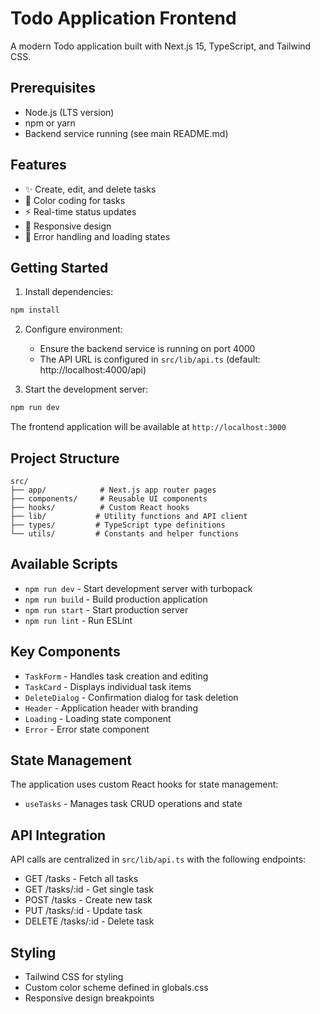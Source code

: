 # Todo Application Frontend

A modern Todo application built with Next.js 15, TypeScript, and Tailwind CSS.

## Prerequisites

- Node.js (LTS version)
- npm or yarn
- Backend service running (see main README.md)

## Features

- ✨ Create, edit, and delete tasks
- 🎨 Color coding for tasks
- ⚡ Real-time status updates
- 📱 Responsive design
- 🚨 Error handling and loading states

## Getting Started

1. Install dependencies:
```bash
npm install
```

2. Configure environment:
   - Ensure the backend service is running on port 4000
   - The API URL is configured in `src/lib/api.ts` (default: http://localhost:4000/api)

3. Start the development server:
```bash
npm run dev
```

The frontend application will be available at `http://localhost:3000`

## Project Structure

```
src/
├── app/            # Next.js app router pages
├── components/     # Reusable UI components
├── hooks/          # Custom React hooks
├── lib/           # Utility functions and API client
├── types/         # TypeScript type definitions
└── utils/         # Constants and helper functions
```

## Available Scripts

- `npm run dev` - Start development server with turbopack
- `npm run build` - Build production application
- `npm run start` - Start production server
- `npm run lint` - Run ESLint

## Key Components

- `TaskForm` - Handles task creation and editing
- `TaskCard` - Displays individual task items
- `DeleteDialog` - Confirmation dialog for task deletion
- `Header` - Application header with branding
- `Loading` - Loading state component
- `Error` - Error state component

## State Management

The application uses custom React hooks for state management:
- `useTasks` - Manages task CRUD operations and state

## API Integration

API calls are centralized in `src/lib/api.ts` with the following endpoints:
- GET /tasks - Fetch all tasks
- GET /tasks/:id - Get single task
- POST /tasks - Create new task
- PUT /tasks/:id - Update task
- DELETE /tasks/:id - Delete task

## Styling

- Tailwind CSS for styling
- Custom color scheme defined in globals.css
- Responsive design breakpoints
